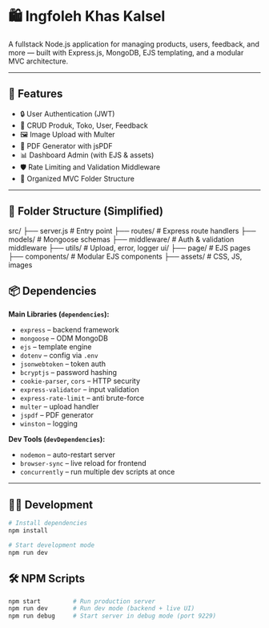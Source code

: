 # 🛍️ Ingfoleh Khas Kalsel

A fullstack Node.js application for managing products, users, feedback, and more — built with Express.js, MongoDB, EJS templating, and a modular MVC architecture.

---

## 🚀 Features

- 🔒 User Authentication (JWT)
- 🧾 CRUD Produk, Toko, User, Feedback
- 🖼️ Image Upload with Multer
- 📄 PDF Generator with jsPDF
- 📊 Dashboard Admin (with EJS & assets)
- 🛡️ Rate Limiting and Validation Middleware
- 📁 Organized MVC Folder Structure

---
## 📂 Folder Structure (Simplified)

src/
├── server.js # Entry point
├── routes/ # Express route handlers
├── models/ # Mongoose schemas
├── middleware/ # Auth & validation middleware
├── utils/ # Upload, error, logger
ui/
├── page/ # EJS pages
├── components/ # Modular EJS components
├── assets/ # CSS, JS, images
## 📦 Dependencies

**Main Libraries (`dependencies`):**
- `express` – backend framework
- `mongoose` – ODM MongoDB
- `ejs` – template engine
- `dotenv` – config via `.env`
- `jsonwebtoken` – token auth
- `bcryptjs` – password hashing
- `cookie-parser`, `cors` – HTTP security
- `express-validator` – input validation
- `express-rate-limit` – anti brute-force
- `multer` – upload handler
- `jspdf` – PDF generator
- `winston` – logging

**Dev Tools (`devDependencies`):**
- `nodemon` – auto-restart server
- `browser-sync` – live reload for frontend
- `concurrently` – run multiple dev scripts at once

---

## 🧑‍💻 Development

```bash
# Install dependencies
npm install

# Start development mode
npm run dev
```
## 🛠 NPM Scripts

```bash
npm start         # Run production server
npm run dev       # Run dev mode (backend + live UI)
npm run debug     # Start server in debug mode (port 9229)
```
